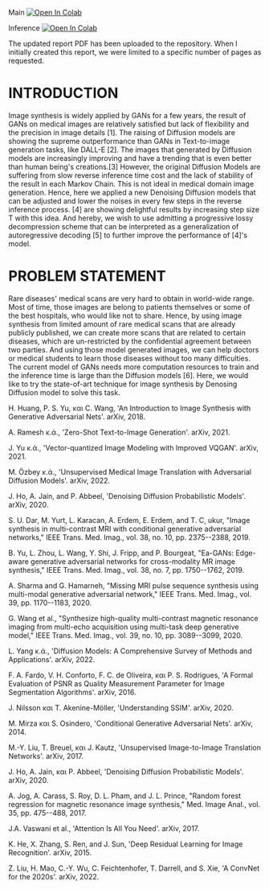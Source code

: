 Main     [![Open In Colab](https://colab.research.google.com/assets/colab-badge.svg)](https://colab.research.google.com/github/EasonJia9598/BrainMRI_Diffusion_Model/blob/main/main%20(1).ipynb#scrollTo=f7444b0b)

Inference     [![Open In Colab](https://colab.research.google.com/assets/colab-badge.svg)](https://colab.research.google.com/github/EasonJia9598/BrainMRI_Diffusion_Model/blob/main/Inference%20(1).ipynb)


The updated report PDF has been uploaded to the repository. When I initially created this report, we were limited to a specific number of pages as requested.

INTRODUCTION
============

Image synthesis is widely applied by GANs for a few years, the result of
GANs on medical images are relatively satisfied but lack of flexibility
and the precision in image details \[1\]. The raising of Diffusion
models are showing the supreme outperformance than GANs in Text-to-image
generation tasks, like DALL-E \[2\]. The images that generated by
Diffusion models are increasingly improving and have a trending that is
even better than human being's creations.\[3\] However, the original
Diffusion Models are suffering from slow reverse inference time cost and
the lack of stability of the result in each Markov Chain. This is not
ideal in medical domain image generation. Hence, here we applied a new
Denoising Diffusion models that can be adjusted and lower the noises in
every few steps in the reverse inference process. \[4\] are showing
delightful results by increasing step size T with this idea. And hereby,
we wish to use admitting a progressive lossy decompression scheme that
can be interpreted as a generalization of autoregressive decoding \[5\]
to further improve the performance of \[4\]'s model.

PROBLEM STATEMENT
=================

Rare diseases' medical scans are very hard to obtain in world-wide
range. Most of time, those images are belong to patients themselves or
some of the best hospitals, who would like not to share. Hence, by using
image synthesis from limited amount of rare medical scans that are
already publicly published, we can create more scans that are related to
certain diseases, which are un-restricted by the confidential agreement
between two parties. And using those model generated images, we can help
doctors or medical students to learn those diseases without too many
difficulties. The current model of GANs needs more computation resources
to train and the inference time is large than the Diffusion models
\[6\]. Here, we would like to try the state-of-art technique for image
synthesis by Denosing Diffusion model to solve this task.


H. Huang, P. S. Yu, και C. Wang, 'An Introduction to Image Synthesis
with Generative Adversarial Nets'. arXiv, 2018.

A. Ramesh κ.ά., 'Zero-Shot Text-to-Image Generation'. arXiv, 2021.

J. Yu κ.ά., 'Vector-quantized Image Modeling with Improved VQGAN'.
arXiv, 2021.

M. Özbey κ.ά., 'Unsupervised Medical Image Translation with Adversarial
Diffusion Models'. arXiv, 2022.

J. Ho, A. Jain, and P. Abbeel, 'Denoising Diffusion Probabilistic
Models'. arXiv, 2020.

S. U. Dar, M. Yurt, L. Karacan, A. Erdem, E. Erdem, and T. C¸ ukur,
"Image synthesis in multi-contrast MRI with conditional generative
adversarial networks," IEEE Trans. Med. Imag., vol. 38, no. 10, pp.
2375--2388, 2019.

B. Yu, L. Zhou, L. Wang, Y. Shi, J. Fripp, and P. Bourgeat, "Ea-GANs:
Edge-aware generative adversarial networks for cross-modality MR image
synthesis," IEEE Trans. Med. Imag., vol. 38, no. 7, pp. 1750--1762,
2019.

A. Sharma and G. Hamarneh, "Missing MRI pulse sequence synthesis using
multi-modal generative adversarial network," IEEE Trans. Med. Imag.,
vol. 39, pp. 1170--1183, 2020.

G. Wang et al., "Synthesize high-quality multi-contrast magnetic
resonance imaging from multi-echo acquisition using multi-task deep
generative model," IEEE Trans. Med. Imag., vol. 39, no. 10, pp.
3089--3099, 2020.

L. Yang κ.ά., 'Diffusion Models: A Comprehensive Survey of Methods and
Applications'. arXiv, 2022.

F. A. Fardo, V. H. Conforto, F. C. de Oliveira, και P. S. Rodrigues, 'A
Formal Evaluation of PSNR as Quality Measurement Parameter for Image
Segmentation Algorithms'. arXiv, 2016.

J. Nilsson και T. Akenine-Möller, 'Understanding SSIM'. arXiv, 2020.

M. Mirza και S. Osindero, 'Conditional Generative Adversarial Nets'.
arXiv, 2014.

M.-Y. Liu, T. Breuel, και J. Kautz, 'Unsupervised Image-to-Image
Translation Networks'. arXiv, 2017.

J. Ho, A. Jain, και P. Abbeel, 'Denoising Diffusion Probabilistic
Models'. arXiv, 2020.

A. Jog, A. Carass, S. Roy, D. L. Pham, and J. L. Prince, "Random forest
regression for magnetic resonance image synthesis," Med. Image Anal.,
vol. 35, pp. 475--488, 2017.

J.A. Vaswani et al., 'Attention Is All You Need'. arXiv, 2017.

K. He, X. Zhang, S. Ren, and J. Sun, 'Deep Residual Learning for Image
Recognition'. arXiv, 2015.

Z. Liu, H. Mao, C.-Y. Wu, C. Feichtenhofer, T. Darrell, and S. Xie, 'A
ConvNet for the 2020s'. arXiv, 2022.
